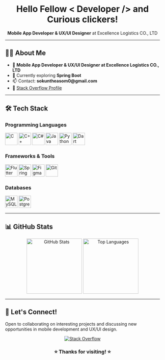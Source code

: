 <div align="center">
  <h1>Hello Fellow < Developer /> and Curious clickers!</h1>
  <p><strong>Mobile App Developer &amp; UX/UI Designer</strong> at Excellence Logistics CO., LTD</p>
</div>

<hr>

<h2>🧑‍💻 About Me</h2>
<ul>
  <li>💼 <strong>Mobile App Developer & UX/UI Designer at Excellence Logistics CO., LTD </strong></li>
  <li>🌱 Currently exploring <strong>Spring Boot</strong></li>
  <li>📫 Contact: <strong>sokuntheasom0@gmail.com</strong></li>
  <li>💼 <a href="https://stackoverflow.com/users/30703369/sam-scott">Stack Overflow Profile</a></li>
</ul>

<hr>

<h2>🛠️ Tech Stack</h2>

<h3>Programming Languages</h3>
<p align="left">
  <img src="https://cdn.jsdelivr.net/gh/devicons/devicon/icons/c/c-original.svg" alt="C" width="40" height="40"/>
  <img src="https://cdn.jsdelivr.net/gh/devicons/devicon/icons/cplusplus/cplusplus-original.svg" alt="C++" width="40" height="40"/>
  <img src="https://cdn.jsdelivr.net/gh/devicons/devicon/icons/csharp/csharp-original.svg" alt="C#" width="40" height="40"/>
  <img src="https://cdn.jsdelivr.net/gh/devicons/devicon/icons/java/java-original.svg" alt="Java" width="40" height="40"/>
  <img src="https://cdn.jsdelivr.net/gh/devicons/devicon/icons/python/python-original.svg" alt="Python" width="40" height="40"/>
  <img src="https://cdn.jsdelivr.net/gh/devicons/devicon/icons/dart/dart-original.svg" alt="Dart" width="40" height="40"/>
</p>

<h3>Frameworks & Tools</h3>
<p align="left">
  <img src="https://cdn.jsdelivr.net/gh/devicons/devicon/icons/flutter/flutter-original.svg" alt="Flutter" width="40" height="40"/>
  <img src="https://cdn.jsdelivr.net/gh/devicons/devicon/icons/spring/spring-original.svg" alt="Spring" width="40" height="40"/>
  <img src="https://cdn.jsdelivr.net/gh/devicons/devicon/icons/figma/figma-original.svg" alt="Figma" width="40" height="40"/>
  <img src="https://cdn.jsdelivr.net/gh/devicons/devicon/icons/git/git-original.svg" alt="Git" width="40" height="40"/>
</p>

<h3>Databases</h3>
<p align="left">
  <img src="https://cdn.jsdelivr.net/gh/devicons/devicon/icons/mysql/mysql-original-wordmark.svg" alt="MySQL" width="40" height="40"/>
  <img src="https://cdn.jsdelivr.net/gh/devicons/devicon/icons/postgresql/postgresql-original-wordmark.svg" alt="PostgreSQL" width="40" height="40"/>
</p>

<hr>

<h2>📊 GitHub Stats</h2>
<div align="center">
  <img src="https://github-readme-stats.vercel.app/api?username=pixelnotfound404&show_icons=true&count_private=true&theme=radical&rank_icon=github" alt="GitHub Stats" height="180"/>
  <img src="https://github-readme-stats.vercel.app/api/top-langs/?username=pixelnotfound404&show_icons=true&layout=compact&theme=radical" alt="Top Languages" height="180"/>
</div>

<hr>

<h2>🤝 Let's Connect!</h2>
<p>Open to collaborating on interesting projects and discussing new opportunities in mobile development and UX/UI design.</p>

<div align="center">
  <a href="https://stackoverflow.com/users/30703369/sam-scott">
    <img src="https://img.shields.io/badge/Stack_Overflow-FE7A16?style=for-the-badge&logo=stack-overflow&logoColor=white" alt="Stack Overflow"/>
  </a>
</div>

<div align="center">
  <h3>⭐ Thanks for visiting! ⭐</h3>
</div>
